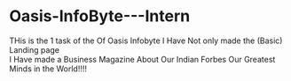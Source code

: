 # Oasis-InfoByte---Intern
 THis is the 1 task of the Of Oasis Infobyte 
I Have Not only made the (Basic) Landing page  
I Have made a Business Magazine About Our Indian Forbes Our Greatest Minds in the World!!!! 
